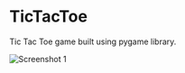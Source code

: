 # TicTacToe
Tic Tac Toe game built using pygame library.



![Screenshot 1](https://user-images.githubusercontent.com/71981725/120011593-1a5e8d00-bffc-11eb-8aae-825396ce0d85.png)
